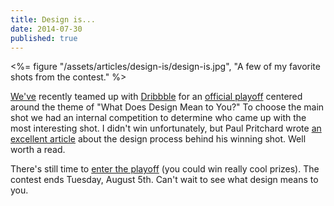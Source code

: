```yaml
---
title: Design is...
date: 2014-07-30
published: true
---
```


<%= figure "/assets/articles/design-is/design-is.jpg", "A few of my favorite shots from the contest." %>

[We've][Shopify] recently teamed up with [Dribbble][Dribbble] for an [official playoff][Playoff] centered around the theme of "What Does Design Mean to You?" To choose the main shot we had an internal competition to determine who came up with the most interesting shot. I didn't win unfortunately, but Paul Pritchard wrote [an excellent article][Paul's article] about the design process behind his winning shot. Well worth a read.

There's still time to [enter the playoff][Playoff] (you could win really cool prizes). The contest ends Tuesday, August 5th. Can't wait to see what design means to you.

[Shopify]: http://shopify.com
[Dribbble]: http://dribbble.com
[Playoff]: https://dribbble.com/shots/1650934-Design-is-Official-Shopify-Dribbble-Playoff/rebounds
[Paul]: https://twitter.com/paulpritchard
[Paul's article]: http://shopifypartnerblog.myshopify.com/blogs/blog/15409119-what-does-design-mean-to-you-enter-shopify-dribbble-s-design-contest
